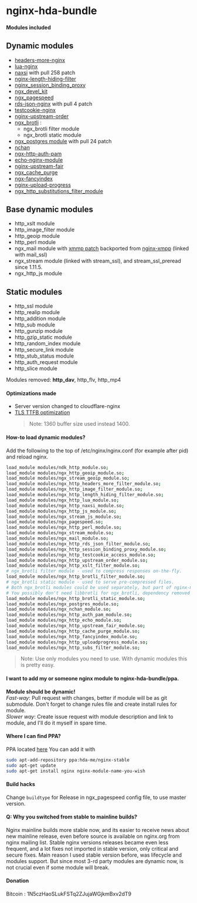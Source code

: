 # nginx-hda-bundle
#### Modules included 

 ## Dynamic modules 
- [headers-more-nginx](https://github.com/openresty/headers-more-nginx-module)
- [lua-nginx](https://github.com/openresty/lua-nginx-module)
- [naxsi](https://github.com/nbs-system/naxsi) with pull 258 patch
- [nginx-length-hiding-filter](https://github.com/nulab/nginx-length-hiding-filter-module)
- [nginx_session_binding_proxy](https://github.com/wburgers/Session-Binding-Proxy)
- [ngx_devel_kit](https://github.com/simpl/ngx_devel_kit)
- [ngx_pagespeed](https://github.com/pagespeed/ngx_pagespeed)
- [rds-json-nginx](https://github.com/openresty/rds-json-nginx-module) with pull 4 patch
- [testcookie-nginx](https://github.com/kyprizel/testcookie-nginx-module)
- [nginx-upstream-order](https://github.com/flygoast/ngx_http_upstream_order)
- [ngx_brotli](https://github.com/google/ngx_brotli) :
     - ngx_brotli filter module
     - ngx_brotli static module
- [ngx_postgres module](https://github.com/FRiCKLE/ngx_postgres) with pull 24 patch
- [nchan](https://github.com/slact/nchan)
- [ngx-http-auth-pam](https://github.com/sto/ngx_http_auth_pam_module)
- [echo-nginx-module](https://github.com/openresty/echo-nginx-module)
- [nginx-upstream-fair](https://github.com/gnosek/nginx-upstream-fair)
- [ngx_cache_purge](https://github.com/FRiCKLE/ngx_cache_purge)
- [ngx-fancyindex](https://github.com/aperezdc/ngx-fancyindex/)
- [nginx-upload-progress](https://github.com/masterzen/nginx-upload-progress-module)
- [ngx_http_substitutions_filter_module](https://github.com/yaoweibin/ngx_http_substitutions_filter_module)

## Base dynamic modules
- http_xslt module
- http_image_filter module
- http_geoip module
- http_perl module
- ngx_mail module with [xmmp patch](https://github.com/cryptofuture/nginx-hda-bundle/blob/master/debian/patches/) backported from [nginx-xmpp](https://github.com/robn/nginx-xmpp) (linked with mail_ssl)
- ngx_stream module (linked with stream_ssl), and stream_ssl_preread since 1.11.5.
- ngx_http_js module 

## Static modules
- http_ssl module
- http_realip module
- http_addition module
- http_sub module
- http_gunzip module
- http_gzip_static module
- http_random_index module
- http_secure_link module
- http_stub_status module
- http_auth_request module
- http_slice module

Modules removed: **http_dav**, http_flv, http_mp4

#### Optimizations made
* Server version changed to cloudflare-nginx
* [TLS TTFB optimization](https://www.igvita.com/2013/12/16/optimizing-nginx-tls-time-to-first-byte/)
  > Note: 1360 buffer size used instead 1400.

#### How-to load dynamic modules?
Add the following to the top of /etc/nginx/nginx.conf (for example after pid) and reload nginx.
```bash
load_module modules/ndk_http_module.so;
load_module modules/ngx_http_geoip_module.so;
load_module modules/ngx_stream_geoip_module.so;
load_module modules/ngx_http_headers_more_filter_module.so;
load_module modules/ngx_http_image_filter_module.so;
load_module modules/ngx_http_length_hiding_filter_module.so;
load_module modules/ngx_http_lua_module.so;
load_module modules/ngx_http_naxsi_module.so;
load_module modules/ngx_http_js_module.so;
load_module modules/ngx_stream_js_module.so;
load_module modules/ngx_pagespeed.so;
load_module modules/ngx_http_perl_module.so;
load_module modules/ngx_stream_module.so;
load_module modules/ngx_mail_module.so;
load_module modules/ngx_http_rds_json_filter_module.so;
load_module modules/ngx_http_session_binding_proxy_module.so;
load_module modules/ngx_http_testcookie_access_module.so;
load_module modules/ngx_http_upstream_order_module.so;
load_module modules/ngx_http_xslt_filter_module.so;
# ngx_brotli filter module - used to compress responses on-the-fly.
load_module modules/ngx_http_brotli_filter_module.so;
# ngx_brotli static module - used to serve pre-compressed files.
# Both ngx_brotli modules could be used separately, but part of nginx-module-brotli package
# You possibly don't need libbrotli for ngx_brotli, dependency removed since nginx 1.11.7, but libbrotli package will be saved in repository
load_module modules/ngx_http_brotli_static_module.so;
load_module modules/ngx_postgres_module.so;
load_module modules/ngx_nchan_module.so;
load_module modules/ngx_http_auth_pam_module.so;
load_module modules/ngx_http_echo_module.so;
load_module modules/ngx_http_upstream_fair_module.so;
load_module modules/ngx_http_cache_purge_module.so;
load_module modules/ngx_http_fancyindex_module.so;
load_module modules/ngx_http_uploadprogress_module.so;
load_module modules/ngx_http_subs_filter_module.so;
```
  > Note: Use only modules you need to use. With dynamic modules this is pretty easy.
  
#### I want to add my or someone nginx module to nginx-hda-bundle/ppa.
**Module should be dynamic!**  
*Fast-way*: Pull request with changes, better if module will be as git submodule.  Don't forget to change rules file and create install rules for module.  
*Slower way*: Create issue request with module description and link to module, and I'll do it myself in spare time.

#### Where I can find PPA?
PPA located [here](https://launchpad.net/~hda-me/+archive/ubuntu/nginx-stable)
You can add it with
```bash
sudo apt-add-repository ppa:hda-me/nginx-stable
sudo apt-get update
sudo apt-get install nginx nginx-module-name-you-wish
```
#### Build hacks
Change `buildtype` for Release in ngx_pagespeed config file, to use master version.

#### Q: Why you switched from stable to mainline builds?
Nginx mainline builds more stable now, and its easier to receive news about new mainline release, even before source is available on nginx.org from nginx mailing list. Stable nginx versions releases became even less frequent, and a lot fixes not imported in stable version, only critical and secure fixes. Main reason I used stable version before, was lifecycle and modules support. But since most 3-rd party modules are dynamic now, is not crucial even if some module will break.

#### Donation
Bitcoin : 1N5czHaoSLukFSTq2ZJujaWGjkmBxv2dT9

